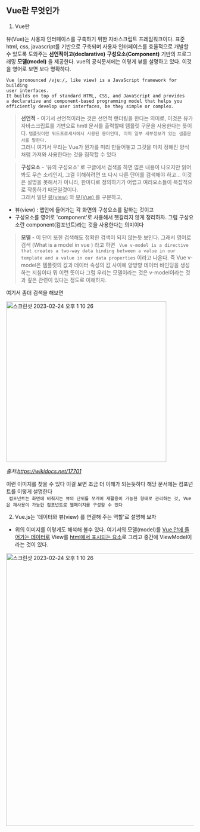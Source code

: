 ## Vue란 무엇인가  

1. Vue란 

뷰(Vue)는 사용자 인터페이스를 구축하기 위한 자바스크립트 프레임워크이다. 표준 html, css, javascript를 기반으로 구축되며 사용자 인터페이스를 효율적으로 개발할 수 있도록 도와주는 __선언적이고(declarative)__  __구성요소(Component)__ 기반의 프로그래밍 __모델(model)__ 을 제공한다. vue의 공식문서에는 이렇게 뷰를 설명하고 있다. 
이것을 영어로 보면 보다 명확하다.

```
Vue (pronounced /vjuː/, like view) is a JavaScript framework for building 
user interfaces.
It builds on top of standard HTML, CSS, and JavaScript and provides 
a declarative and component-based programming model that helps you 
efficiently develop user interfaces, be they simple or complex.
```


> <b>선언적</b> -  여기서 선언적이라는 것은 선언적 랜더링을 한다는 의미로, 이것은 뷰가 자바스크립트를 기반으로 hmtl 문서를 출력할때 템플릿 구문을  사용한다는 뜻이다. ```템플릿이란 워드프로세서에서 사용된 용어인데, 이미 일부 세부정보가 있는 샘플문서를 말한다. ```   
그러니 여기서 우리는 Vue가 뭔가를 미리 만들어놓고 그것을 마치 정해진 양식처럼 가져와 사용한다는 것을 짐작할 수 있다   

><b>구성요소</b> - '뷰의 구성요소' 로 구글에서 검색을 하면 많은 내용이 나오지만 읽어봐도 무슨 소리인지, 그걸 이해하려면 또 다시 다른 단어를 검색해야 하고... 이것은 설명을 못해서가 아니라, 한마디로 정의하기가 어렵고 여러요소들이 복잡적으로 작동하기 때문일것이다.  
그래서 일단 <u>뷰(view)</u> 와 <u> 뷰(Vue) </u>를 구분하고,   
- 뷰(view) : 앱안에 들어가는 각 화면의 구성요소를 말하는 것이고   
- 구성요소를 영어로 'component'로 사용해서 헷갈리지 않게 정리하자. 그럼 구성요소란 component(컴포넌트)라는 것을 사용한다는 의미이다 

><b>모델</b> -  이 단어 또한 검색해도 정확한 검색이 되지 않는듯 보인다. 그래서 영어로 검색 (What is a model in vue ) 라고 하면 ``` Vue v-model is a directive that creates a two-way data binding between a value in our template and a value in our data properties``` 이라고 나온다. 즉 Vue v-model은 템플릿의 값과 데이터 속성의 값 사이에 양방향 데이터 바인딩을 생성하는 지침이다 뭐 이런 뜻이다 그럼 우리는 모델이라는 것은 v-model이라는 것과 깊은 관련이 있다는 정도로 이해하자.   

여기서 좀더 검색을 해보면  

<img width="430" alt="스크린샷 2023-02-24 오후 1 10 26" src="https://user-images.githubusercontent.com/48478079/221089832-9f117c4d-03c3-41b7-9913-400e706107d2.png">   

*출처:https://wikidocs.net/17701*
 
이런 이미지를 찾을 수 있다 이걸 보면 조금 더 이해가 되는듯하다  해당 문서에는 컴포넌트를 이렇게 설명한다   
```  컴포넌트는 화면에 비춰지는 뷰의 단위를 쪼개어 재활용이 가능한 형태로 관리하는 것, Vue은 재사용이 가능한 컴포넌트로 웹페이지를 구성할 수 있다  ```   


2. Vue.js는 '데이터와 뷰(view) 를 연결해 주는 역할'로 설명해 보자   
- 위의 이미지를 이렇게도 해석해 볼수 있다. 여기서의 모델(model)를 <U>Vue 안에 들어가는 데이터로</U> View를 <U> html에서 표시되는 요소</U>로 그리고 중간에 ViewModel이라는 것이 있다.  


<img width="730" alt="스크린샷 2023-02-24 오후 1 10 26" src="https://user-images.githubusercontent.com/48478079/221098801-43856de0-710e-4d2a-92e9-edb093deef4f.png">
